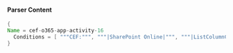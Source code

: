 #### Parser Content
```Java
{
Name = cef-o365-app-activity-16
  Conditions = [ """CEF:""", """|SharePoint Online|""", """|ListColumnCreated|""" ]
}
```